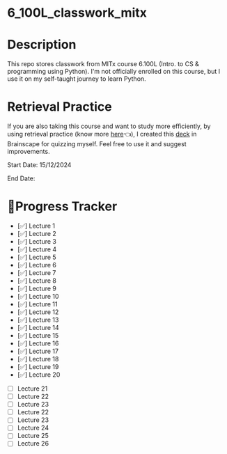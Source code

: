 # 6_100L_classwork_mitx
# Description
This repo stores classwork from MITx course 6.100L (Intro. to CS &amp; programming using Python).
I'm not officially enrolled on this course, but I use it on my self-taught journey to learn Python.

# Retrieval Practice
If you are also taking this course and want to study more efficiently, by using retrieval practice (know more [here](https://www.brainscape.com/academy/multiple-choice-active-passive-studying/)👈), I created this [deck](https://www.brainscape.com/p/362NO-LH-DF5CZ) in Brainscape for quizzing myself. Feel free to use it and suggest improvements.

Start Date: 15/12/2024

End Date:

# 🎯Progress Tracker
- [✅] Lecture 1
- [✅] Lecture 2
- [✅] Lecture 3
- [✅] Lecture 4
- [✅] Lecture 5
- [✅] Lecture 6
- [✅] Lecture 7
- [✅] Lecture 8
- [✅] Lecture 9
- [✅] Lecture 10
- [✅] Lecture 11
- [✅] Lecture 12
- [✅] Lecture 13
- [✅] Lecture 14
- [✅] Lecture 15
- [✅] Lecture 16
- [✅] Lecture 17
- [✅] Lecture 18
- [✅] Lecture 19
- [✅] Lecture 20
- [ ] Lecture 21
- [ ] Lecture 22
- [ ] Lecture 23
- [ ] Lecture 22
- [ ] Lecture 23
- [ ] Lecture 24
- [ ] Lecture 25
- [ ] Lecture 26
